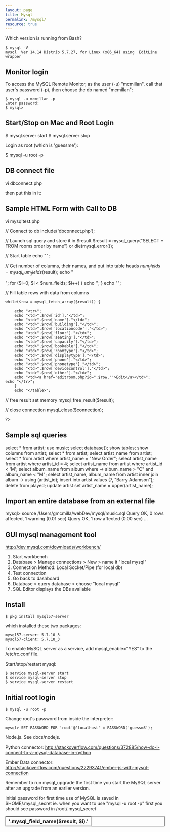 ```yaml
---
layout: page
title: Mysql
permalink: /mysql/
resource: true
---
```

Which version is running from Bash?

```
$ mysql -V
mysql  Ver 14.14 Distrib 5.7.27, for Linux (x86_64) using  EditLine wrapper
```

Monitor login
-------------
To access the MySQL Remote Monitor, as the user (-u) "mcmillan", call that user's password (-p), then choose the db named "mcmillan":

```
$ mysql -u mcmillan -p
Enter password: 
$ mysql>
```


Start/Stop on Mac and Root Login
---------------------------
$ mysql.server start
$ mysql.server stop

Login as root (which is 'guessme'):

$ mysql -u root -p



DB connect file
---------------

vi dbconnect.php

then put this in it:

<?php
// set database server access variables:
$host = "localhost";
$user = "mcmillan";
$pass = "guessm3";
$db = "mcmillan";

// open connection
$connection = mysql_connect($host, $user, $pass) or die ("Unable to connect!");

// select database
mysql_select_db($db) or die ("Unable to select database!");

?>


Sample HTML Form with Call to DB
--------------------------------

vi mysqltest.php

<html>
<body>
<?php

// Connect to db
include('dbconnect.php');

// Launch sql query and store it in $result
$result = mysql_query("SELECT * FROM rooms order by name")
or die(mysql_error());

// Start table
    echo "<table cellpadding=10 border=1>";

// Get number of columns, their names, and put into table heads
$num_fields = mysql_num_fields($result);
echo "<tr>";
for ($i=0; $i < $num_fields; $i++)
{ echo '<th>'.mysql_field_name($result, $i).'</th>'; }
echo "</tr>";

// Fill table rows with data from columns

    while($row = mysql_fetch_array($result)) {

        echo "<tr>";
        echo "<td>".$row['id']."</td>";
        echo "<td>".$row['name']."</td>";
        echo "<td>".$row['building']."</td>";
        echo "<td>".$row['locationcode']."</td>";
        echo "<td>".$row['floor']."</td>";
        echo "<td>".$row['seating']."</td>";
        echo "<td>".$row['capacity']."</td>";
        echo "<td>".$row['bookable']."</td>";
        echo "<td>".$row['roomtype']."</td>";
        echo "<td>".$row['displaytype']."</td>";
        echo "<td>".$row['phone']."</td>";
        echo "<td>".$row['phonetype']."</td>";
        echo "<td>".$row['devicecontrol']."</td>";
        echo "<td>".$row['other']."</td>";
        echo "<td><a href='editroom.php?id=".$row."'>Edit</a></td>";
	echo "</tr>";
    	}
    	echo "</table>";

// free result set memory
mysql_free_result($result);

// close connection
mysql_close($connection);

?>
</body>
</html>


Sample sql queries
------------------
select * from artist;
use music;
select database();
show tables;
show columns from artist;
select * from artist;
select artist_name from artist;
select * from artist where artist_name = "New Order";
select artist_name from artist where artist_id = 4;
select artist_name from artist where artist_id < 'M';
select album_name from album where
    -> album_name > "C" and album_name < "M";
select artist_name, album_name from artist inner join album
    -> using (artist_id);
insert into artist values (7, "Barry Adamson");
delete from played;
update artist set artist_name = upper(artist_name);



Import an entire database from an external file
-----------------------------------------------
mysql> source /Users/gmcmilla/webDev/mysql/music.sql
Query OK, 0 rows affected, 1 warning (0.01 sec)
Query OK, 1 row affected (0.00 sec)
...


GUI mysql management tool
-------------------------
http://dev.mysql.com/downloads/workbench/

1. Start workbench
2. Database > Manage connections > New > name it "local mysql"
2. Connection Method: Local Socket/Pipe (for local db)
3. Test connection
4. Go back to dashboard
5. Database > query database > choose "local mysql" 
6. SQL Editor displays the DBs available





Install
-------

	$ pkg install mysql57-server

which installed these two packages:

	mysql57-server: 5.7.10_3
	mysql57-client: 5.7.10_3

To enable MySQL server as a service, add mysql_enable="YES" to the /etc/rc.conf file.


Start/stop/restart mysql:

	$ service mysql-server start
	$ service mysql-server stop
	$ service mysql-server restart


Initial root login
------------------

```
$ mysql -u root -p
```

Change root's password from inside the interpreter:

	mysql> SET PASSWORD FOR 'root'@'localhost' = PASSWORD('guessm3');

Node.js. See docs/nodejs.

Python connector:
http://stackoverflow.com/questions/372885/how-do-i-connect-to-a-mysql-database-in-python

Ember Data connector:
http://stackoverflow.com/questions/22293741/ember-js-with-mysql-connection



Remember to run mysql_upgrade the first time you start the MySQL server
after an upgrade from an earlier version.

Initial password for first time use of MySQL is saved in $HOME/.mysql_secret
ie. when you want to use "mysql -u root -p" first you should see password
in /root/.mysql_secret

